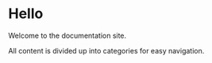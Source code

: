 # Hello
Welcome to the documentation site.

All content is divided up into categories for easy navigation.